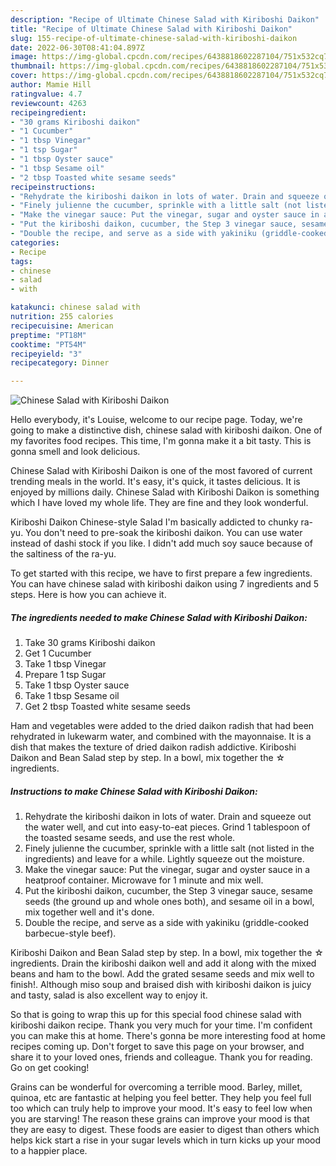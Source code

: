 ```yaml
---
description: "Recipe of Ultimate Chinese Salad with Kiriboshi Daikon"
title: "Recipe of Ultimate Chinese Salad with Kiriboshi Daikon"
slug: 155-recipe-of-ultimate-chinese-salad-with-kiriboshi-daikon
date: 2022-06-30T08:41:04.897Z
image: https://img-global.cpcdn.com/recipes/6438818602287104/751x532cq70/chinese-salad-with-kiriboshi-daikon-recipe-main-photo.jpg
thumbnail: https://img-global.cpcdn.com/recipes/6438818602287104/751x532cq70/chinese-salad-with-kiriboshi-daikon-recipe-main-photo.jpg
cover: https://img-global.cpcdn.com/recipes/6438818602287104/751x532cq70/chinese-salad-with-kiriboshi-daikon-recipe-main-photo.jpg
author: Mamie Hill
ratingvalue: 4.7
reviewcount: 4263
recipeingredient:
- "30 grams Kiriboshi daikon"
- "1 Cucumber"
- "1 tbsp Vinegar"
- "1 tsp Sugar"
- "1 tbsp Oyster sauce"
- "1 tbsp Sesame oil"
- "2 tbsp Toasted white sesame seeds"
recipeinstructions:
- "Rehydrate the kiriboshi daikon in lots of water. Drain and squeeze out the water well, and cut into easy-to-eat pieces. Grind 1 tablespoon of the toasted sesame seeds, and use the rest whole."
- "Finely julienne the cucumber, sprinkle with a little salt (not listed in the ingredients) and leave for a while. Lightly squeeze out the moisture."
- "Make the vinegar sauce: Put the vinegar, sugar and oyster sauce in a heatproof container. Microwave for 1 minute and mix well."
- "Put the kiriboshi daikon, cucumber, the Step 3 vinegar sauce, sesame seeds (the ground up and whole ones both), and sesame oil in a bowl, mix together well and it&#39;s done."
- "Double the recipe, and serve as a side with yakiniku (griddle-cooked barbecue-style beef)."
categories:
- Recipe
tags:
- chinese
- salad
- with

katakunci: chinese salad with 
nutrition: 255 calories
recipecuisine: American
preptime: "PT18M"
cooktime: "PT54M"
recipeyield: "3"
recipecategory: Dinner

---
```



![Chinese Salad with Kiriboshi Daikon](https://img-global.cpcdn.com/recipes/6438818602287104/751x532cq70/chinese-salad-with-kiriboshi-daikon-recipe-main-photo.jpg)

Hello everybody, it's Louise, welcome to our recipe page. Today, we're going to make a distinctive dish, chinese salad with kiriboshi daikon. One of my favorites food recipes. This time, I'm gonna make it a bit tasty. This is gonna smell and look delicious.

Chinese Salad with Kiriboshi Daikon is one of the most favored of current trending meals in the world. It's easy, it's quick, it tastes delicious. It is enjoyed by millions daily. Chinese Salad with Kiriboshi Daikon is something which I have loved my whole life. They are fine and they look wonderful.

Kiriboshi Daikon Chinese-style Salad I&#39;m basically addicted to chunky ra-yu. You don&#39;t need to pre-soak the kiriboshi daikon. You can use water instead of dashi stock if you like. I didn&#39;t add much soy sauce because of the saltiness of the ra-yu.


To get started with this recipe, we have to first prepare a few ingredients. You can have chinese salad with kiriboshi daikon using 7 ingredients and 5 steps. Here is how you can achieve it.

<!--inarticleads1-->

##### The ingredients needed to make Chinese Salad with Kiriboshi Daikon:

1. Take 30 grams Kiriboshi daikon
1. Get 1 Cucumber
1. Take 1 tbsp Vinegar
1. Prepare 1 tsp Sugar
1. Take 1 tbsp Oyster sauce
1. Take 1 tbsp Sesame oil
1. Get 2 tbsp Toasted white sesame seeds


Ham and vegetables were added to the dried daikon radish that had been rehydrated in lukewarm water, and combined with the mayonnaise. It is a dish that makes the texture of dried daikon radish addictive. Kiriboshi Daikon and Bean Salad step by step. In a bowl, mix together the ☆ ingredients. 

<!--inarticleads2-->

##### Instructions to make Chinese Salad with Kiriboshi Daikon:

1. Rehydrate the kiriboshi daikon in lots of water. Drain and squeeze out the water well, and cut into easy-to-eat pieces. Grind 1 tablespoon of the toasted sesame seeds, and use the rest whole.
1. Finely julienne the cucumber, sprinkle with a little salt (not listed in the ingredients) and leave for a while. Lightly squeeze out the moisture.
1. Make the vinegar sauce: Put the vinegar, sugar and oyster sauce in a heatproof container. Microwave for 1 minute and mix well.
1. Put the kiriboshi daikon, cucumber, the Step 3 vinegar sauce, sesame seeds (the ground up and whole ones both), and sesame oil in a bowl, mix together well and it&#39;s done.
1. Double the recipe, and serve as a side with yakiniku (griddle-cooked barbecue-style beef).


Kiriboshi Daikon and Bean Salad step by step. In a bowl, mix together the ☆ ingredients. Drain the kiriboshi daikon well and add it along with the mixed beans and ham to the bowl. Add the grated sesame seeds and mix well to finish!. Although miso soup and braised dish with kiriboshi daikon is juicy and tasty, salad is also excellent way to enjoy it. 

So that is going to wrap this up for this special food chinese salad with kiriboshi daikon recipe. Thank you very much for your time. I'm confident you can make this at home. There's gonna be more interesting food at home recipes coming up. Don't forget to save this page on your browser, and share it to your loved ones, friends and colleague. Thank you for reading. Go on get cooking!

Grains can be wonderful for overcoming a terrible mood. Barley, millet, quinoa, etc are fantastic at helping you feel better. They help you feel full too which can truly help to improve your mood. It's easy to feel low when you are starving! The reason these grains can improve your mood is that they are easy to digest. These foods are easier to digest than others which helps kick start a rise in your sugar levels which in turn kicks up your mood to a happier place.
